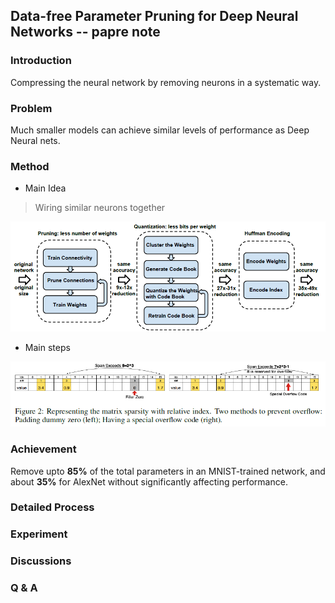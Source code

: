 ## Data-free Parameter Pruning for Deep Neural Networks -- papre note
### Introduction

Compressing the neural network by removing neurons in a systematic way.

### Problem

Much smaller models can achieve similar levels of performance as Deep Neural nets.

### Method

* Main Idea

> Wiring similar neurons together

<p align="center">
<img src="img/process1.png">
</p>

* Main steps

![methods](img/process2.png)

### Achievement

Remove upto **85%** of the total parameters in an MNIST-trained network, and about **35%** for AlexNet without significantly affecting performance.

### Detailed Process


### Experiment


### Discussions


### Q & A
